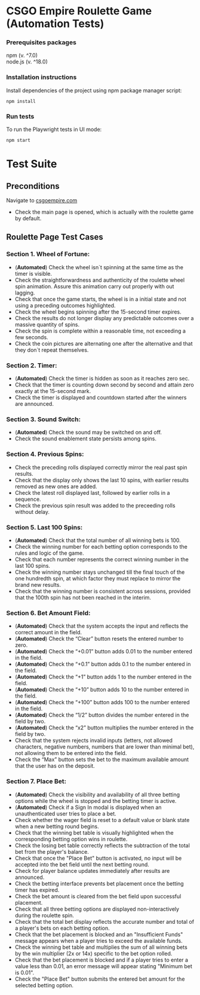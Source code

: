 # CSGO Empire Roulette Game (Automation Tests)

### Prerequisites packages

npm (v. ^7.0)\
node.js (v. ^18.0)

### Installation instructions

Install dependencies of the project using npm package manager script:

`npm install`

### Run tests

To run the Playwright tests in UI mode:

`npm start`

# Test Suite 

## Preconditions

Navigate to [csgoempire.com](https://csgoempire.com/)
- Check the main page is opened, which is actually with the roulette game by default.

## Roulette Page Test Cases

### Section 1. Wheel of Fortune:

- (**Automated**) Check the wheel isn`t spinning at the same time as the timer is visible.
- Check the straightforwardness and authenticity of the roulette wheel spin animation. Assure this animation carry out properly with out lagging.
- Check that once the game starts, the wheel is in a initial state and not using a preceding outcomes highlighted.
- Check the wheel begins spinning after the 15-second timer expires.
- Check the results do not longer display any predictable outcomes over a massive quantity of spins.
- Check the spin is complete within a reasonable time, not exceeding a few seconds.
- Check the coin pictures are alternating one after the alternative and that they don`t repeat themselves.

### Section 2. Timer:

- (**Automated**) Check the timer is hidden as soon as it reaches zero sec.
- Check that the timer is counting down second by second and attain zero exactly at the 15-second mark.
- Check the timer is displayed and countdown started after the winners are announced.

### Section 3. Sound Switch:

- (**Automated**) Check the sound may be switched on and off.
- Check the sound enablement state persists among spins.

### Section 4. Previous Spins:

- Check the preceding rolls displayed correctly mirror the real past spin results.
- Check that the display only shows the last 10 spins, with earlier results removed as new ones are added.
- Check the latest roll displayed last, followed by earlier rolls in a sequence.
- Check the previous spin result was added to the preceeding rolls without delay.

### Section 5. Last 100 Spins:

- (**Automated**) Check that the total number of all winning bets is 100.
- Check the winning number for each betting option corresponds to the rules and logic of the game.
- Check that each number represents the correct winning number in the last 100 spins.
- Check the winning number stays unchanged till the final touch of the one hundredth spin, at which factor they must replace to mirror the brand new results.
- Check that the winning number is consistent across sessions, provided that the 100th spin has not been reached in the interim.

### Section 6. Bet Amount Field:

- (**Automated**) Check that the system accepts the input and reflects the correct amount in the field.
- (**Automated**) Check the “Clear” button resets the entered number to zero.
- (**Automated**) Check the “+0.01” button adds 0.01 to the number entered in the field.
- (**Automated**) Check the “+0.1” button adds 0.1 to the number entered in the field.
- (**Automated**) Check the “+1” button adds 1 to the number entered in the field.
- (**Automated**) Check the “+10” button adds 10 to the number entered in the field.
- (**Automated**) Check the “+100” button adds 100 to the number entered in the field.
- (**Automated**) Check the “1/2” button divides the number entered in the field by two.
- (**Automated**) Check the “x2” button multiplies the number entered in the field by two.
- Check that the system rejects invalid inputs (letters, not allowed characters, negative numbers, numbers that are lower than minimal bet), not allowing them to be entered into the field.
- Check the “Max” button sets the bet to the maximum available amount that the user has on the deposit.

### Section 7. Place Bet:

- (**Automated**) Check the visibility and availability of all three betting options while the wheel is stopped and the betting timer is active.
- (**Automated**) Check if a Sign In modal is displayed when an unauthenticated user tries to place a bet.
- Check whether the wager field is reset to a default value or blank state when a new betting round begins.
- Check that the winning bet table is visually highlighted when the corresponding betting option wins in roulette.
- Check the losing bet table correctly reflects the subtraction of the total bet from the player's balance.
- Check that once the "Place Bet" button is activated, no input will be accepted into the bet field until the next betting round.
- Check for player balance updates immediately after results are announced.
- Check the betting interface prevents bet placement once the betting timer has expired.
- Check the bet amount is cleared from the bet field upon successful placement.
- Check that all three betting options are displayed non-interactively during the roulette spin.
- Check that the total bet display reflects the accurate number and total of a player's bets on each betting option.
- Check that the bet placement is blocked and an "Insufficient Funds" message appears when a player tries to exceed the available funds.
- Check the winning bet table and multiplies the sum of all winning bets by the win multiplier (2x or 14x) specific to the bet option rolled.
- Check that the bet placement is blocked and if a player tries to enter a value less than 0.01, an error message will appear stating "Minimum bet is 0.01".
- Check the "Place Bet" button submits the entered bet amount for the selected betting option.